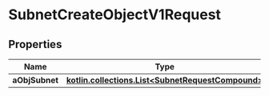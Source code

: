 
# SubnetCreateObjectV1Request

## Properties
Name | Type | Description | Notes
------------ | ------------- | ------------- | -------------
**aObjSubnet** | [**kotlin.collections.List&lt;SubnetRequestCompound&gt;**](SubnetRequestCompound.md) |  | 



